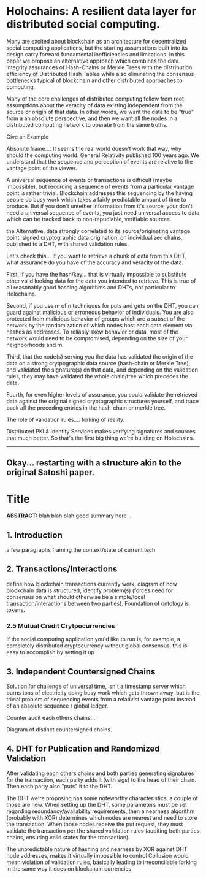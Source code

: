 # Holochains: A resilient data layer for distributed social computing.

Many are excited about blockchain as an architecture for decentralized social computing applications, but the starting assumptions built into its design carry forward fundamental inefficiencies and limitations. In this paper we propose an alternative approach which combines the data integrity assurances of Hash-Chains or Merkle Trees with the distribution efficiency of Distributed Hash Tables while also eliminating the consensus bottlenecks typical of blockchain and other distributed approaches to computing.

Many of the core challenges of distributed computing follow from root assumptions about the veracity of data existing independent from the source or origin of that data. In other words, we want the data to be "true" from a an absolute perspective, and then we want all the nodes in a distributed computing network to operate from the same truths.

Give an Example

Absolute frame.... It seems the real world doesn't work that way, why should the computing world. General Relativity published 100 years ago. We understand that the sequence and perception of events are relative to the vantage point of the viewer.

A universal sequence of events or transactions is difficult (maybe impossible), but recording a sequence of events from a particular vantage point is rather trivial. Blockchain addresses this sequencing by the having people do busy work which takes a fairly predictable amount of time to produce. But if you don't untether information from it's source, your don't need a universal sequence of events, you just need universal access to data which can be tracked back to non-repudiable, verifiable sources.

the Alternative, data strongly correlated to its source/originating vantage point. signed cryptographic data origination, on individualized chains, published to a DHT, with shared validation rules.

Let's check this...
If you want to retrieve a chunk of data from this DHT, what assurance do you have of the accuracy and veracity of the data.

First, if you have the hash/key... that is virtually impossible to substitute other valid looking data for the data you intended to retrieve. This is true of all reasonably good hashing algorithms and DHTs, not particular to Holochains.

Second, if you use m of n techniques for puts and gets on the DHT, you can guard against malicious or erroneous behavior of individuals. You are also protected from malicious behavior of groups which are a subset of the network by the randomization of which nodes host each data element via hashes as addresses. To reliably skew behavior or data, most of the network would need to be compromised, depending on the size of your neighborhoods and m.

Third, that the node(s) serving you the data has validated the origin of the data on a strong crytpographic data source (hash-chain or Merkle Tree), and validated the signature(s) on that data, and depending on the validation rules, they may have validated the whole chain/tree which precedes the data.

Fourth, for even higher levels of assurance, you could validate the retrieved data against the original signed cryptographic structures yourself, and trace back all the preceding entries in the hash-chain or merkle tree.


The role of validation rules.... forking of reality.


Distributed PKI & Identity Services makes verifying signatures and sources that much better. So that's the first big thing we're building on Holochains.


------
Okay... restarting with a structure akin to the original Satoshi paper.
------
# Title
**ABSTRACT:** blah blah blah good summary here ...


## 1. Introduction
a few paragraphs framing the context/state of current tech

## 2. Transactions/Interactions
define how blockchain transactions currently work, diagram of how blockchain data is structured, identify problem(s) (forces need for consensus on what should otherwise be a simple/local transaction/interactions between two parties). Foundation of ontology is tokens.

### 2.5 Mutual Credit Crytpocurrencies
If the social computing application you'd like to run is, for example, a completely distributed cryptocurrency without global consensus, this is easy to accomplish by setting it up

## 3. Independent Countersigned Chains
Solution for challenge of universal time, isn't a timestamp server which burns tons of electricity doing busy work which gets thrown away, but is the trivial problem of sequencing events from a relativist vantage point instead of an absolute sequence / global ledger.

Counter audit each others chains...

Diagram of distinct countersigned chains.

## 4. DHT for Publication and Randomized Validation
After validating each others chains and both parties generating signatures for the transaction, each party adds it (with sigs) to the head of their chain. Then each party also "puts" it to the DHT.

The DHT we're proposing has some noteworthy characteristics, a couple of those are new. When setting up the DHT, some parameters must be set regarding redundancy/availability requirements, then a nearness algorithm (probably with XOR) determines which nodes are nearest and need to store the transaction. When those nodes receive the put request, they must validate the transaction per the shared validation rules (auditing both parties chains, ensuring valid states for the transaction). 

The unpredictable nature of hashing and nearness by XOR against DHT node addresses, makes it virtually impossible to control
Collusion would mean violation of validation rules, basically leading to irreconcilable forking in the same way it does on blockchain currencies.
